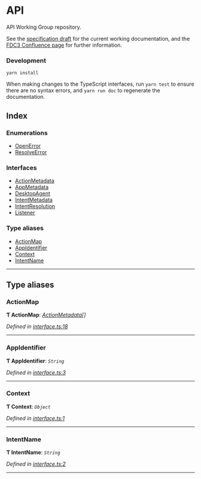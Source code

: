 
API
===

API Working Group repository.

See the [specification draft](/Specification-Draft.MD) for the current working documentation, and the [FDC3 Confluence page](https://finosfoundation.atlassian.net/wiki/spaces/FDC3) for further information.

### Development

```
yarn install
```

When making changes to the TypeScript interfaces, run `yarn test` to ensure there are no syntax errors, and `yarn run doc` to regenerate the documentation.

## Index

### Enumerations

* [OpenError](enums/openerror.md)
* [ResolveError](enums/resolveerror.md)

### Interfaces

* [ActionMetadata](interfaces/actionmetadata.md)
* [AppMetadata](interfaces/appmetadata.md)
* [DesktopAgent](interfaces/desktopagent.md)
* [IntentMetadata](interfaces/intentmetadata.md)
* [IntentResolution](interfaces/intentresolution.md)
* [Listener](interfaces/listener.md)

### Type aliases

* [ActionMap](#actionmap)
* [AppIdentifier](#appidentifier)
* [Context](#context)
* [IntentName](#intentname)

---

## Type aliases

<a id="actionmap"></a>

###  ActionMap

**Ƭ ActionMap**: *[ActionMetadata](interfaces/actionmetadata.md)[]*

*Defined in [interface.ts:18](/src/interface.ts#L18)*

___
<a id="appidentifier"></a>

###  AppIdentifier

**Ƭ AppIdentifier**: *`String`*

*Defined in [interface.ts:3](/src/interface.ts#L3)*

___
<a id="context"></a>

###  Context

**Ƭ Context**: *`Object`*

*Defined in [interface.ts:1](/src/interface.ts#L1)*

___
<a id="intentname"></a>

###  IntentName

**Ƭ IntentName**: *`String`*

*Defined in [interface.ts:2](/src/interface.ts#L2)*

___

